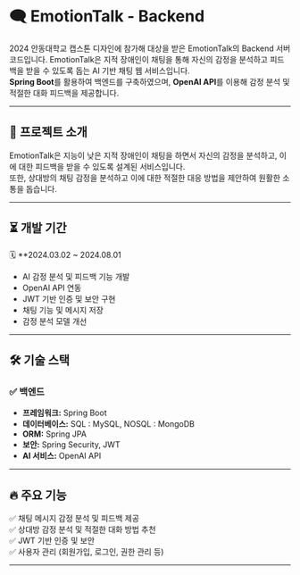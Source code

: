 # 🗨️ EmotionTalk - Backend 

2024 안동대학교 캡스톤 디자인에 참가해 대상을 받은 EmotionTalk의 Backend 서버 코드입니다.
EmotionTalk은 지적 장애인이 채팅을 통해 자신의 감정을 분석하고 피드백을 받을 수 있도록 돕는 AI 기반 채팅 웹 서비스입니다.  
**Spring Boot**를 활용하여 백엔드를 구축하였으며, **OpenAI API**를 이용해 감정 분석 및 적절한 대화 피드백을 제공합니다.  

---

## 📌 프로젝트 소개  
EmotionTalk은 지능이 낮은 지적 장애인이 채팅을 하면서 자신의 감정을 분석하고, 이에 대한 피드백을 받을 수 있도록 설계된 서비스입니다.  
또한, 상대방의 채팅 감정을 분석하고 이에 대한 적절한 대응 방법을 제안하여 원활한 소통을 돕습니다.  

---

## ⏳ 개발 기간  
🗓 **2024.03.02 ~ 2024.08.01 
- AI 감정 분석 및 피드백 기능 개발  
- OpenAI API 연동  
- JWT 기반 인증 및 보안 구현  
- 채팅 기능 및 메시지 저장  
- 감정 분석 모델 개선  

---

## 🛠 기술 스택  
### ✅ 백엔드  
- **프레임워크:** Spring Boot  
- **데이터베이스:** SQL : MySQL, NOSQL : MongoDB
- **ORM:** Spring JPA  
- **보안:** Spring Security, JWT  
- **AI 서비스:** OpenAI API  

---

## 🔥 주요 기능  
✅ 채팅 메시지 감정 분석 및 피드백 제공  
✅ 상대방 감정 분석 및 적절한 대화 방법 추천  
✅ JWT 기반 인증 및 보안  
✅ 사용자 관리 (회원가입, 로그인, 권한 관리 등)  

---

